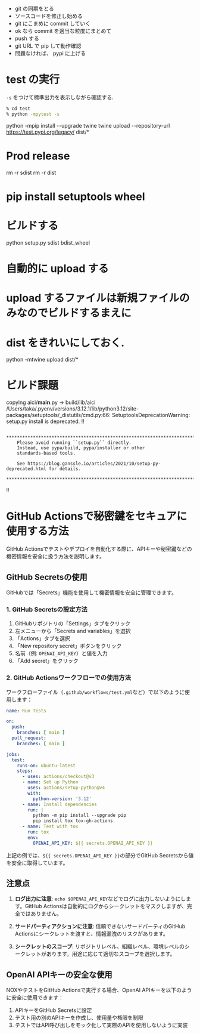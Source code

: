 #

- git の同期をとる
- ソースコードを修正し始める
- git にこまめに commit していく
- ok なら commit を適当な粒度にまとめて
- push する
- git URL で pip して動作確認
- 問題なければ、 pypi に上げる

# test の実行

`-s` をつけて標準出力を表示しながら確認する.

```bash
% cd test
% python -mpytest -s
```

python -mpip install --upgrade twine
twine upload --repository-url https://test.pypi.org/legacy/ dist/\*

# Prod release

rm -r sdist
rm -r dist

# pip install setuptools wheel

# ビルドする

python setup.py sdist bdist_wheel

# 自動的に upload する

# upload するファイルは新規ファイルのみなのでビルドするまえに

# dist をきれいにしておく.

python -mtwine upload dist/\*

# ビルド課題

copying aici/**main**.py -> build/lib/aici
/Users/taka/.pyenv/versions/3.12.1/lib/python3.12/site-packages/setuptools/\_distutils/cmd.py:66: SetuptoolsDeprecationWarning: setup.py install is deprecated.
!!

        ********************************************************************************
        Please avoid running ``setup.py`` directly.
        Instead, use pypa/build, pypa/installer or other
        standards-based tools.

        See https://blog.ganssle.io/articles/2021/10/setup-py-deprecated.html for details.
        ********************************************************************************

!!

# GitHub Actionsで秘密鍵をセキュアに使用する方法

GitHub Actionsでテストやデプロイを自動化する際に、APIキーや秘密鍵などの機密情報を安全に扱う方法を説明します。

## GitHub Secretsの使用

GitHubでは「Secrets」機能を使用して機密情報を安全に管理できます。

### 1. GitHub Secretsの設定方法

1. GitHubリポジトリの「Settings」タブをクリック
2. 左メニューから「Secrets and variables」を選択
3. 「Actions」タブを選択
4. 「New repository secret」ボタンをクリック
5. 名前（例: `OPENAI_API_KEY`）と値を入力
6. 「Add secret」をクリック

### 2. GitHub Actionsワークフローでの使用方法

ワークフローファイル（`.github/workflows/test.yml`など）で以下のように使用します：

```yaml
name: Run Tests

on:
  push:
    branches: [ main ]
  pull_request:
    branches: [ main ]

jobs:
  test:
    runs-on: ubuntu-latest
    steps:
      - uses: actions/checkout@v3
      - name: Set up Python
        uses: actions/setup-python@v4
        with:
          python-version: '3.12'
      - name: Install dependencies
        run: |
          python -m pip install --upgrade pip
          pip install tox tox-gh-actions
      - name: Test with tox
        run: tox
        env:
          OPENAI_API_KEY: ${{ secrets.OPENAI_API_KEY }}
```

上記の例では、`${{ secrets.OPENAI_API_KEY }}`の部分でGitHub Secretsから値を安全に取得しています。

## 注意点

1. **ログ出力に注意**: `echo $OPENAI_API_KEY`などでログに出力しないようにします。GitHub Actionsは自動的にログからシークレットをマスクしますが、完全ではありません。

2. **サードパーティアクションに注意**: 信頼できないサードパーティのGitHub Actionsにシークレットを渡すと、情報漏洩のリスクがあります。

3. **シークレットのスコープ**: リポジトリレベル、組織レベル、環境レベルのシークレットがあります。用途に応じて適切なスコープを選択します。

## OpenAI APIキーの安全な使用

NOXやテストをGitHub Actionsで実行する場合、OpenAI APIキーを以下のように安全に使用できます：

1. APIキーをGitHub Secretsに設定
2. テスト用の別のAPIキーを作成し、使用量や権限を制限
3. テストではAPI呼び出しをモック化して実際のAPIを使用しないように実装
